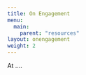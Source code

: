 ```yaml
---
title: On Engagement
menu:
  main:
    parent: "resources"
layout: onengagement
weight: 2
---
```


At ....
